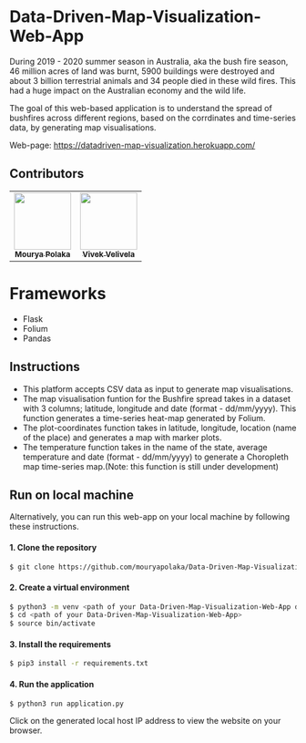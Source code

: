 # Data-Driven-Map-Visualization-Web-App
During 2019 - 2020 summer season in Australia, aka the bush fire season, 46 million acres of land was burnt, 5900 buildings were destroyed and about 3 billion terrestrial animals and 34 people died in these wild fires. This had a huge impact on the Australian economy and the wild life.

The goal of this web-based application is to understand the spread of bushfires across different regions, based on the corrdinates and time-series data, by generating map visualisations.

Web-page: https://datadriven-map-visualization.herokuapp.com/ 

## Contributors
<table>
  <td align="center"><a href="https://github.com/mouryapolaka"><img src="https://avatars.githubusercontent.com/mouryapolaka" width="100px;" alt=""/><br /><sub><b>Mourya Polaka</b></sub></a><br /></td>
  <td align="center"><a href="https://github.com/vivekVelivela"><img src="https://avatars.githubusercontent.com/vivekVelivela" width="100px;" alt=""/><br /><sub><b>Vivek Velivela</b></sub></a><br /></td>
</table>

# Frameworks
* Flask
* Folium
* Pandas

## Instructions
* This platform accepts CSV data as input to generate map visualisations.
* The map visualisation funtion for the Bushfire spread takes in a dataset with 3 columns; latitude, longitude and date (format - dd/mm/yyyy). This function generates a time-series heat-map generated by Folium.
* The plot-coordinates function takes in latitude, longitude, location (name of the place) and generates a map with marker plots.
* The temperature function takes in the name of the state, average temperature and date (format - dd/mm/yyyy) to generate a Choropleth map time-series map.(Note: this function is still under development)

## Run on local machine
Alternatively, you can run this web-app on your local machine by following these instructions.
#### 1. Clone the repository
```bash
$ git clone https://github.com/mouryapolaka/Data-Driven-Map-Visualization-Web-App.git
```
#### 2. Create a virtual environment
```bash
$ python3 -m venv <path of your Data-Driven-Map-Visualization-Web-App directory>
$ cd <path of your Data-Driven-Map-Visualization-Web-App>
$ source bin/activate
```

#### 3. Install the requirements
```bash
$ pip3 install -r requirements.txt
```

#### 4. Run the application
```bash
$ python3 run application.py
```
Click on the generated local host IP address to view the website on your browser.
